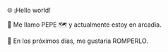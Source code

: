 🌐 ¡Hello world!


👋 Me llamo PEPE
🗺️ y actualmente estoy en arcadia.

📆 En los próximos días, me gustaría ROMPERLO.
